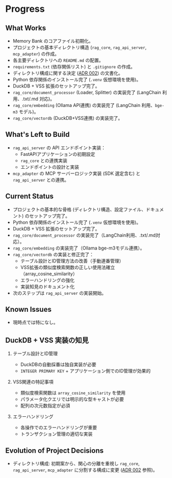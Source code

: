 # Progress

## What Works

-   Memory Bank のコアファイル初期化。
-   プロジェクトの基本ディレクトリ構造 (`rag_core`, `rag_api_server`, `mcp_adapter`) の作成。
-   各主要ディレクトリへの `README.md` の配置。
-   `requirements.txt` (依存関係リスト) と `.gitignore` の作成。
-   ディレクトリ構成に関する決定 ([ADR 002](../../docs/ADR/002_モノレポディレクトリ構成.md)) の文書化。
-   Python 依存関係のインストール完了 (`.venv` 仮想環境を使用)。
-   DuckDB + VSS 拡張のセットアップ完了。
-   `rag_core/document_processor` (Loader, Splitter) の実装完了 (LangChain 利用、.txt/.md 対応)。
-   `rag_core/embedding` (Ollama API連携) の実装完了 (LangChain 利用、`bge-m3` モデル)。
-   `rag_core/vectordb` (DuckDB+VSS連携) の実装完了。

## What's Left to Build

-   `rag_api_server` の API エンドポイント実装：
    - FastAPIアプリケーションの初期設定
    - `rag_core` との連携実装
    - エンドポイントの設計と実装
-   `mcp_adapter` の MCP サーバーロジック実装 (SDK 選定含む) と `rag_api_server` との連携。

## Current Status

-   プロジェクトの基本的な骨格 (ディレクトリ構造、設定ファイル、ドキュメント) のセットアップ完了。
-   Python 依存関係のインストール完了 (`.venv` 仮想環境を使用)。
-   DuckDB + VSS 拡張のセットアップ完了。
-   `rag_core/document_processor` の実装完了（LangChain利用、.txt/.md対応）。
-   `rag_core/embedding` の実装完了（Ollama bge-m3モデル連携）。
-   `rag_core/vectordb` の実装と修正完了：
    - テーブル設計とID管理方法の改善（手動連番管理）
    - VSS拡張の類似度検索関数の正しい使用法確立（array_cosine_similarity）
    - エラーハンドリングの強化
    - 実装知見のドキュメント化
-   次のステップは `rag_api_server` の実装開始。

## Known Issues

-   現時点では特になし。

## DuckDB + VSS 実装の知見

1. テーブル設計とID管理
   - DuckDBの自動採番は独自実装が必要
   - `INTEGER PRIMARY KEY` + アプリケーション側でのID管理が効果的

2. VSS関連の特記事項
   - 類似度検索関数は `array_cosine_similarity` を使用
   - パラメータ化クエリでは明示的な型キャストが必要
   - 配列の次元数指定が必須

3. エラーハンドリング
   - 各操作でのエラーハンドリングが重要
   - トランザクション管理の適切な実装

## Evolution of Project Decisions

-   ディレクトリ構成: 初期案から、関心の分離を重視し `rag_core`, `rag_api_server`, `mcp_adapter` に分割する構成に変更 ([ADR 002](../../docs/ADR/002_モノレポディレクトリ構成.md) 参照)。
